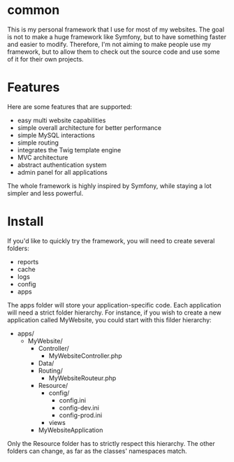common
======

This is my personal framework that I use for most of my websites. The 
goal is not to make a huge framework like Symfony, but to have something 
faster and easier to modify. Therefore, I'm not aiming to make people 
use my framework, but to allow them to check out the source code and use
some of it for their own projects.

Features
======

Here are some features that are supported:

* easy multi website capabilities
* simple overall architecture for better performance
* simple MySQL interactions
* simple routing
* integrates the Twig template engine
* MVC architecture
* abstract authentication system
* admin panel for all applications

The whole framework is highly inspired by Symfony, while staying a lot 
simpler and less powerful.

Install
======

If you'd like to quickly try the framework, you will need to create 
several folders: 

* reports
* cache
* logs
* config 
* apps

The apps folder will store your application-specific code. Each 
application will need a strict folder hierarchy.
For instance, if you wish to create a new application called MyWebsite,
you could start with this filder hierarchy:

* apps/
	* MyWebsite/
		* Controller/
			* MyWebsiteController.php
		* Data/
		* Routing/
			* MyWebsiteRouteur.php
		* Resource/
			* config/
				* config.ini
				* config-dev.ini
				* config-prod.ini
			* views
		* MyWebsiteApplication

Only the Resource folder has to strictly respect this hierarchy. The 
other folders can change, as far as the classes' namespaces match.
